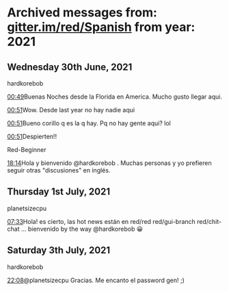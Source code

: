 # Archived messages from: [gitter.im/red/Spanish](/gitter.im/red/Spanish/) from year: 2021

## Wednesday 30th June, 2021

hardkorebob

[00:49](#msg60dbbfa4457e19611a2770b4)Buenas Noches desde la Florida en America. Mucho gusto llegar aqui.

[00:51](#msg60dbc0154e325e6132af6b26)Wow. Desde last year no hay nadie aqui

[00:51](#msg60dbc029bcb3e8060ef01f87)Bueno corillo q es la q hay. Pq no hay gente aqui? lol

[00:51](#msg60dbc02df862a72a30de9ee6)Despierten!!

Red-Beginner

[18:14](#msg60dcb48c9cf3171730029308)Hola y bienvenido @hardkorebob . Muchas personas y yo prefieren seguir otras "discusiones" en inglés.

## Thursday 1st July, 2021

planetsizecpu

[07:33](#msg60dd6facbcb3e8060ef3c676)Hola! es cierto, las hot news están en red/red red/gui-branch red/chit-chat ... bienvenido by the way @hardkorebob 😀

## Saturday 3th July, 2021

hardkorebob

[22:08](#msg60e0dfe0368d0e1d9a3e9e23)@planetsizecpu Gracias. Me encanto el password gen! ;)
